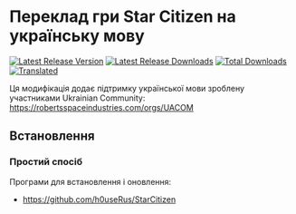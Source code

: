 # Переклад гри Star Citizen на українську мову

[![Latest Release Version](https://img.shields.io/github/release/SlyF0X-UA/SC_uk?include_prereleases&sort=date)](https://github.com/SlyF0X-UA/SC_uk/releases/latest)
[![Latest Release Downloads](https://img.shields.io/github/downloads-pre/SlyF0X-UA/SC_uk/latest/total)](https://github.com/SlyF0X-UA/SC_uk/releases/latest)
[![Total Downloads](https://img.shields.io/github/downloads/SlyF0X-UA/SC_uk/total.svg)](https://github.com/SlyF0X-UA/SC_uk/releases)
[![Translated](https://badges.crowdin.net/star-citizen-ua/localized.svg)](https://github.com/SlyF0X-UA/SC_uk/releases)

Ця модифікація додає підтримку української мови зроблену участниками Ukrainian Community:  
https://robertsspaceindustries.com/orgs/UACOM

## Встановлення

### Простий спосіб

Програми для встановлення і оновлення:

- https://github.com/h0useRus/StarCitizen
